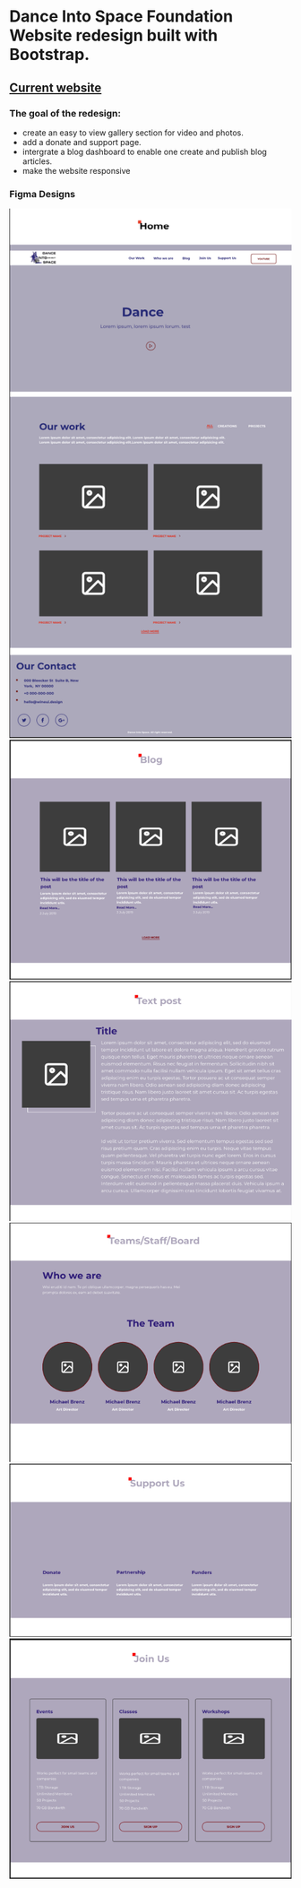 # Dance Into Space Foundation Website redesign built with Bootstrap.

## [Current website](https://danceintospace.org/)

### The goal of the redesign:
 - create an easy to view gallery section for video and photos.
 - add a donate and support page. 
 - intergrate a blog dashboard to enable one create and publish blog articles.
 - make the website responsive

### Figma Designs 

![Home Page](.//assets/figma-designs/home.png)
![Blog Page](.//assets/figma-designs/blog-page.png)
![Post Page](.//assets/figma-designs/text-post.png)
![Teams Page](.//assets/figma-designs/teams.png)
![Support Page](.//assets/figma-designs/support.png)
![Join Us Page](.//assets/figma-designs/join-us.png)



